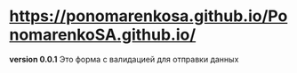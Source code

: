# https://ponomarenkosa.github.io/PonomarenkoSA.github.io/
**version 0.0.1**
Это форма с валидацией для отправки данных